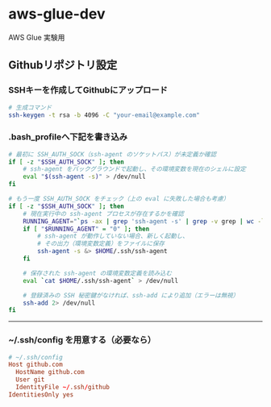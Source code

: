 # aws-glue-dev
AWS Glue 実験用


## Githubリポジトリ設定

### SSHキーを作成してGithubにアップロード
```bash
# 生成コマンド
ssh-keygen -t rsa -b 4096 -C "your-email@example.com"
```

### .bash_profileへ下記を書き込み
``` bash
# 最初に SSH_AUTH_SOCK（ssh-agent のソケットパス）が未定義か確認
if [ -z "$SSH_AUTH_SOCK" ]; then
    # ssh-agent をバックグラウンドで起動し、その環境変数を現在のシェルに設定
    eval "$(ssh-agent -s)" > /dev/null
fi

# もう一度 SSH_AUTH_SOCK をチェック（上の eval に失敗した場合も考慮）
if [ -z "$SSH_AUTH_SOCK" ]; then
    # 現在実行中の ssh-agent プロセスが存在するかを確認
    RUNNING_AGENT="`ps -ax | grep 'ssh-agent -s' | grep -v grep | wc -l | tr -d '[:space:]'`"
    if [ "$RUNNING_AGENT" = "0" ]; then
        # ssh-agent が動作していない場合、新しく起動し、
        # その出力（環境変数定義）をファイルに保存
        ssh-agent -s &> $HOME/.ssh/ssh-agent
    fi

    # 保存された ssh-agent の環境変数定義を読み込む
    eval `cat $HOME/.ssh/ssh-agent` > /dev/null

    # 登録済みの SSH 秘密鍵がなければ、ssh-add により追加（エラーは無視）
    ssh-add 2> /dev/null
fi

```

---

### ~/.ssh/config を用意する（必要なら）
```conf
# ~/.ssh/config
Host github.com
  HostName github.com
  User git
  IdentityFile ~/.ssh/github
IdentitiesOnly yes
```